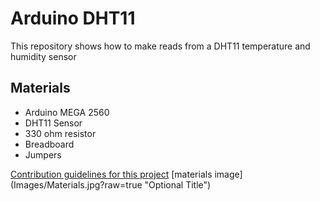# Arduino  DHT11
This repository shows how to make reads from a DHT11 temperature and humidity sensor

## Materials
- Arduino MEGA 2560
- DHT11 Sensor
- 330 ohm resistor
- Breadboard
- Jumpers

[Contribution guidelines for this project](docs/CONTRIBUTING.md)
[materials image] (Images/Materials.jpg?raw=true "Optional Title")